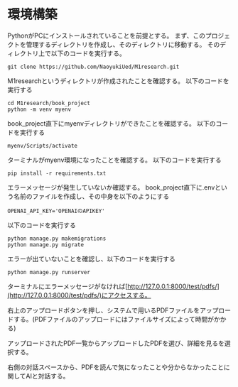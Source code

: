 # 環境構築
PythonがPCにインストールされていることを前提とする。
まず、このプロジェクトを管理するディレクトリを作成し、そのディレクトリに移動する。
そのディレクトリ上で以下のコードを実行する。

```
git clone https://github.com/NaoyukiUed/M1research.git
```
M1researchというディレクトリが作成されたことを確認する。
以下のコードを実行する
```
cd M1research/book_project
python -m venv myenv
```
book_project直下にmyenvディレクトリができたことを確認する。
以下のコードを実行する
```
myenv/Scripts/activate
```
ターミナルがmyenv環境になったことを確認する。
以下のコードを実行する
```
pip install -r requirements.txt
```
エラーメッセージが発生していないか確認する。
book_project直下に.envという名前のファイルを作成し、その中身を以下のようにする
```
OPENAI_API_KEY='OPENAIのAPIKEY'
```
以下のコードを実行する
```
python manage.py makemigrations
python manage.py migrate
```
エラーが出ていないことを確認し、以下のコードを実行する
```
python manage.py runserver
```
ターミナルにエラーメッセージがなければ[http://127.0.0.1:8000/test/pdfs/](http://127.0.0.1:8000/test/pdfs/)にアクセスする。

右上のアップロードボタンを押し、システムで用いるPDFファイルをアップロードする。(PDFファイルのアップロードにはファイルサイズによって時間がかかる)

アップロードされたPDF一覧からアップロードしたPDFを選び、詳細を見るを選択する。

右側の対話スペースから、PDFを読んで気になったことや分からなかったことに関してAIと対話する。
